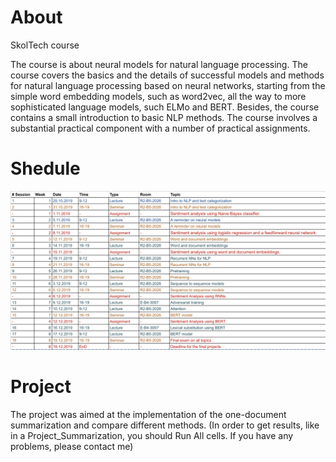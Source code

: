 # About
SkolTech course

The course is about neural models for natural language processing. The course covers the basics and the details of successful models and methods for natural language processing based on neural networks, starting from the simple word embedding models, such as word2vec, all the way to more sophisticated language models, such ELMo and BERT. Besides, the course contains a small introduction to basic NLP methods. The course involves a substantial practical component with a number of practical assignments.

# Shedule
<p align="center">
  <img src="schedule.png" >
</p>

# Project 
The project was aimed at the implementation of the one-document summarization and compare different methods.
(In order to get results, like in a Project_Summarization, you should Run All cells. If you have any problems, please contact me)
